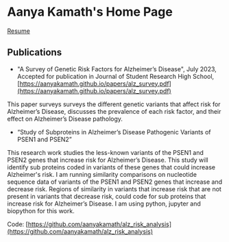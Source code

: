# Aanya Kamath's Home Page

[Resume](https://aanyakamath.github.io/resume/resume.pdf)

## Publications

* "A Survey of Genetic Risk Factors for Alzheimer’s Disease", July 2023, Accepted for publication in Journal of Student Research High School, [https://aanyakamath.github.io/papers/alz_survey.pdf](https://aanyakamath.github.io/papers/alz_survey.pdf)

This paper surveys surveys the different genetic variants that affect risk for Alzheimer’s Disease, discusses the prevalence of each risk factor, and their effect on Alzheimer’s Disease pathology.

* “Study of Subproteins in Alzheimer’s Disease Pathogenic Variants of PSEN1 and PSEN2”

This research work studies the less-known variants of the PSEN1 and PSEN2 genes that increase risk for Alzheimer’s Disease. This study will identify sub proteins coded in variants of these genes that could increase Alzheimer's risk. I am running similarity comparisons on nucleotide sequence data of variants of the PSEN1 and PSEN2 genes that increase and decrease risk. Regions of similarity in variants that increase risk that are not present in variants that decrease risk, could code for sub proteins that increase risk for Alzheimer’s Disease. I am using python, jupyter and biopython for this work.

Code: [https://github.com/aanyakamath/alz_risk_analysis](https://github.com/aanyakamath/alz_risk_analysis)
  
